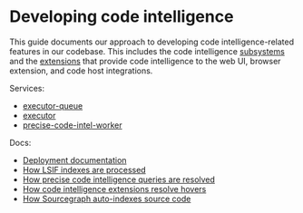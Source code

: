 # Developing code intelligence

This guide documents our approach to developing code intelligence-related features in our codebase. This includes the code intelligence [subsystems](https://github.com/sourcegraph/sourcegraph/tree/main/enterprise/cmd) and the [extensions](https://github.com/sourcegraph/code-intel-extensions) that provide code intelligence to the web UI, browser extension, and code host integrations.

Services:

- [executor-queue](../../../../enterprise/cmd/executor-queue/)
- [executor](../../../../enterprise/cmd/executor/)
- [precise-code-intel-worker](../../../../enterprise/cmd/precise-code-intel-worker/)

Docs:

- [Deployment documentation](deployment.md)
- [How LSIF indexes are processed](uploads.md)
- [How precise code intelligence queries are resolved](queries.md)
- [How code intelligence extensions resolve hovers](extensions.md)
- [How Sourcegraph auto-indexes source code](auto-indexing.md)

